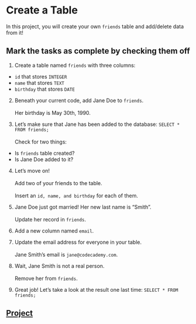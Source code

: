 # Create a Table
In this project, you will create your own ```friends``` table and add/delete data from it!

## Mark the tasks as complete by checking them off
1. Create a table named ```friends``` with three columns:
  * ```id``` that stores ```INTEGER```
  * ```name``` that stores ```TEXT```
  * ```birthday``` that stores ```DATE```

2. Beneath your current code, add Jane Doe to ```friends```.
<br /><br />Her birthday is May 30th, 1990.

3. Let’s make sure that Jane has been added to the database:
```SELECT * FROM friends;```
<br /><br />Check for two things:
  * Is ```friends``` table created?
  * Is Jane Doe added to it?

4. Let’s move on!
<br /><br />Add two of your friends to the table.
<br /><br />Insert an ```id, name, and birthday``` for each of them.

5. Jane Doe just got married! Her new last name is “Smith”.
<br /><br />Update her record in ```friends```.

6. Add a new column named ```email```.

7. Update the email address for everyone in your table.
<br /><br />Jane Smith’s email is ```jane@codecademy.com```.

8. Wait, Jane Smith is not a real person.
<br /><br />Remove her from ```friends```.

9. Great job! Let’s take a look at the result one last time:
```SELECT * FROM friends;```

## [Project](project.sqlite)
